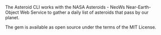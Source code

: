 The Asteroid CLI works with the NASA Asteroids - NeoWs Near-Earth-Object Web Service to gather a daily list of asteroids that pass by our planet. 

The gem is available as open source under the terms of the MIT License.
